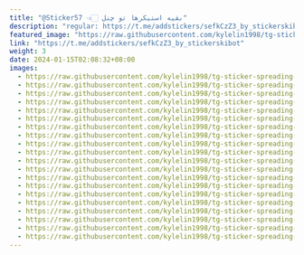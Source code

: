 ```yaml
---
title: "@Sticker57 👈🏻 بقیه استیکرها تو چنل"
description: "regular: https://t.me/addstickers/sefkCzZ3_by_stickerskibot"
featured_image: "https://raw.githubusercontent.com/kylelin1998/tg-sticker-spreading-worldwide-images/main/img/668833f9-d1a6-4794-83c0-f03e55232e28.jpg"
link: "https://t.me/addstickers/sefkCzZ3_by_stickerskibot"
weight: 3
date: 2024-01-15T02:08:32+08:00
images:
  - https://raw.githubusercontent.com/kylelin1998/tg-sticker-spreading-worldwide-images/main/img/668833f9-d1a6-4794-83c0-f03e55232e28.jpg
  - https://raw.githubusercontent.com/kylelin1998/tg-sticker-spreading-worldwide-images/main/img/3def05f2-2691-415b-bb9d-c38d0ee4c62a.jpg
  - https://raw.githubusercontent.com/kylelin1998/tg-sticker-spreading-worldwide-images/main/img/e5ec34bc-5289-4a15-9896-99df855ea28f.jpg
  - https://raw.githubusercontent.com/kylelin1998/tg-sticker-spreading-worldwide-images/main/img/18856785-0bb0-4e1d-ba88-01812f7d90d3.jpg
  - https://raw.githubusercontent.com/kylelin1998/tg-sticker-spreading-worldwide-images/main/img/d623e73c-888e-41a8-9e17-68130bac9ff6.jpg
  - https://raw.githubusercontent.com/kylelin1998/tg-sticker-spreading-worldwide-images/main/img/8191f599-e07e-4af7-b3a8-2c416e0d2309.jpg
  - https://raw.githubusercontent.com/kylelin1998/tg-sticker-spreading-worldwide-images/main/img/2b5f5604-f047-4d29-a0a7-098a6a610522.jpg
  - https://raw.githubusercontent.com/kylelin1998/tg-sticker-spreading-worldwide-images/main/img/a3aea9e5-9e17-4f92-9d14-a06effc0af82.jpg
  - https://raw.githubusercontent.com/kylelin1998/tg-sticker-spreading-worldwide-images/main/img/34d27a10-b221-4949-b9f2-864417cc14f3.jpg
  - https://raw.githubusercontent.com/kylelin1998/tg-sticker-spreading-worldwide-images/main/img/c40df54d-ed82-4c30-aefb-ca157027c92f.jpg
  - https://raw.githubusercontent.com/kylelin1998/tg-sticker-spreading-worldwide-images/main/img/034e867c-409a-4bf5-8614-561cf1ade0b1.jpg
  - https://raw.githubusercontent.com/kylelin1998/tg-sticker-spreading-worldwide-images/main/img/621a88cd-f958-4c10-abc1-0e98058da464.jpg
  - https://raw.githubusercontent.com/kylelin1998/tg-sticker-spreading-worldwide-images/main/img/f92d8c1b-62e4-4839-985c-6b4a193d1b83.jpg
  - https://raw.githubusercontent.com/kylelin1998/tg-sticker-spreading-worldwide-images/main/img/8579ea72-a930-4cb7-b7af-8f9bd83e100b.jpg
  - https://raw.githubusercontent.com/kylelin1998/tg-sticker-spreading-worldwide-images/main/img/144b1d81-c65c-4bca-bec5-c4ea86e60be5.jpg
  - https://raw.githubusercontent.com/kylelin1998/tg-sticker-spreading-worldwide-images/main/img/3bd2665a-2815-4e53-87fb-cb682912c6a2.jpg
  - https://raw.githubusercontent.com/kylelin1998/tg-sticker-spreading-worldwide-images/main/img/7120f9c6-79c5-40fa-93a2-0e2836941c29.jpg
  - https://raw.githubusercontent.com/kylelin1998/tg-sticker-spreading-worldwide-images/main/img/9bd2e1d8-d897-4563-b737-8b9c550df3e2.jpg
  - https://raw.githubusercontent.com/kylelin1998/tg-sticker-spreading-worldwide-images/main/img/b21143c5-4b98-4ad2-acaf-3a102426c9b2.jpg
  - https://raw.githubusercontent.com/kylelin1998/tg-sticker-spreading-worldwide-images/main/img/20be0caa-0b53-4b9a-9136-bdf1b2e4bacc.jpg
---
```

